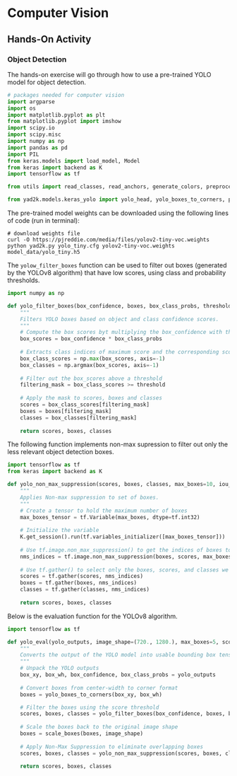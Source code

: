 # Computer Vision

## Hands-On Activity

### Object Detection

The hands-on exercise will go through how to use a pre-trained YOLO model for object detection.

```py
# packages needed for computer vision
import argparse
import os
import matplotlib.pyplot as plt
from matplotlib.pyplot import imshow
import scipy.io
import scipy.misc
import numpy as np
import pandas as pd
import PIL
from keras.models import load_model, Model
from keras import backend as K
import tensorflow as tf

from utils import read_classes, read_anchors, generate_colors, preprocess_image, draw_boxes, scale_boxes

from yad2k.models.keras_yolo import yolo_head, yolo_boxes_to_corners, preprocess_true_boxes, yolo_loss, yolo_body
```

The pre-trained model weights can be downloaded using the following lines of code (run in terminal):

```shell
# download weights file
curl -O https://pjreddie.com/media/files/yolov2-tiny-voc.weights 
python yad2k.py yolo_tiny.cfg yolov2-tiny-voc.weights model_data/yolo_tiny.h5
```

The `yolow_filter_boxes` function can be used to filter out boxes (generated by the YOLOv8 algorithm) that have low scores, using class and probability thresholds.

```py
import numpy as np

def yolo_filter_boxes(box_confidence, boxes, box_class_probs, threshold=0.6):
    """
    Filters YOLO boxes based on object and class confidence scores.
    """
    # Compute the box scores byt multiplying the box_confidence with the box_class_probs
    box_scores = box_confidence * box_class_probs
    
    # Extracts class indices of maximum score and the corresponding score value  
    box_class_scores = np.max(box_scores, axis=-1)
    box_classes = np.argmax(box_scores, axis=-1)
    
    # Filter out the box_scores above a threshold   
    filtering_mask = box_class_scores >= threshold
    
    # Apply the mask to scores, boxes and classes
    scores = box_class_scores[filtering_mask]
    boxes = boxes[filtering_mask]
    classes = box_classes[filtering_mask]
    
    return scores, boxes, classes
```

The following function implements non-max supression to filter out only the less relevant object detection boxes.

```py
import tensorflow as tf
from keras import backend as K

def yolo_non_max_suppression(scores, boxes, classes, max_boxes=10, iou_threshold=0.5):
    """
    Applies Non-max suppression to set of boxes.
    """
    # Create a tensor to hold the maximum number of boxes
    max_boxes_tensor = tf.Variable(max_boxes, dtype=tf.int32)
    
    # Initialize the variable
    K.get_session().run(tf.variables_initializer([max_boxes_tensor]))
    
    # Use tf.image.non_max_suppression() to get the indices of boxes to keep
    nms_indices = tf.image.non_max_suppression(boxes, scores, max_boxes, iou_threshold)
    
    # Use tf.gather() to select only the boxes, scores, and classes we want to keep
    scores = tf.gather(scores, nms_indices)
    boxes = tf.gather(boxes, nms_indices)
    classes = tf.gather(classes, nms_indices)
    
    return scores, boxes, classes
```

Below is the evaluation function for the YOLOv8 algorithm.

```py
import tensorflow as tf

def yolo_eval(yolo_outputs, image_shape=(720., 1280.), max_boxes=5, score_threshold=0.6, iou_threshold=0.5):
    """
    Converts the output of the YOLO model into usable bounding box tensors.
    """
    # Unpack the YOLO outputs
    box_xy, box_wh, box_confidence, box_class_probs = yolo_outputs
    
    # Convert boxes from center-width to corner format
    boxes = yolo_boxes_to_corners(box_xy, box_wh)

    # Filter the boxes using the score threshold
    scores, boxes, classes = yolo_filter_boxes(box_confidence, boxes, box_class_probs, score_threshold)
    
    # Scale the boxes back to the original image shape
    boxes = scale_boxes(boxes, image_shape)
    
    # Apply Non-Max Suppression to eliminate overlapping boxes
    scores, boxes, classes = yolo_non_max_suppression(scores, boxes, classes, max_boxes, iou_threshold)
    
    return scores, boxes, classes
```